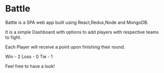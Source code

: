 # Battle

Battle is a SPA web app built using React,Redux,Node and MongoDB.

It is a simple Dashboard with options to add players with respective teams to fight.

Each Player will receive a point upon finishing their round.

Win - 2 
Loss - 0
Tie - 1

Feel free to have a look!
